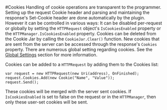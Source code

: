 #Cookies
Handling of cookie operations are transparent to the programmer. Setting up the request Cookie header and parsing and maintaining the response's Set-Cookie header are done automatically by the plugin.
However it can be controlled in various ways:
It can be disabled per-request or globally by setting the `HTTPRequest` object's `IsCookiesEnabled` property or the `HTTPManager.IsCookiesEnabled` property.
Cookies can be deleted from the Cookie Jar by calling the `CookieJar.Clear()` function.
New cookies that are sent from the server can be accessed through the response's `Cookies` property.
There are numerous global setting regarding cookies. See the [Global Settings](../../7.GlobalTopics/GlobalSettings.md) section for more information.

Cookies can be added to a `HTTPRequest` by adding them to the Cookies list:

```language-csharp
var request = new HTTPRequest(new Uri(address), OnFinished);
request.Cookies.Add(new Cookie("Name", "Value"));
request.Send();
``` 

These cookies will be merged with the server sent cookies. If `IsCookiesEnabled` is set to false on the request or in the `HTTPManager`, then only these user-set cookies will be sent.
